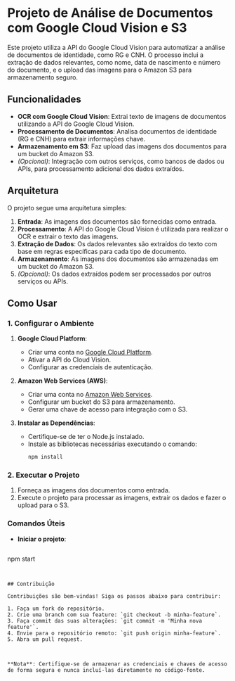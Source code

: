 # Projeto de Análise de Documentos com Google Cloud Vision e S3

Este projeto utiliza a API do Google Cloud Vision para automatizar a análise de documentos de identidade, como RG e CNH. O processo inclui a extração de dados relevantes, como nome, data de nascimento e número do documento, e o upload das imagens para o Amazon S3 para armazenamento seguro.

## Funcionalidades

- **OCR com Google Cloud Vision**: Extrai texto de imagens de documentos utilizando a API do Google Cloud Vision.
- **Processamento de Documentos**: Analisa documentos de identidade (RG e CNH) para extrair informações chave.
- **Armazenamento em S3**: Faz upload das imagens dos documentos para um bucket do Amazon S3.
- *(Opcional)*: Integração com outros serviços, como bancos de dados ou APIs, para processamento adicional dos dados extraídos.

## Arquitetura

O projeto segue uma arquitetura simples:

1. **Entrada**: As imagens dos documentos são fornecidas como entrada.
2. **Processamento**: A API do Google Cloud Vision é utilizada para realizar o OCR e extrair o texto das imagens.
3. **Extração de Dados**: Os dados relevantes são extraídos do texto com base em regras específicas para cada tipo de documento.
4. **Armazenamento**: As imagens dos documentos são armazenadas em um bucket do Amazon S3.
5. *(Opcional)*: Os dados extraídos podem ser processados por outros serviços ou APIs.

## Como Usar

### 1. Configurar o Ambiente

1. **Google Cloud Platform**:
   - Criar uma conta no [Google Cloud Platform](https://cloud.google.com/).
   - Ativar a API do Cloud Vision.
   - Configurar as credenciais de autenticação.

2. **Amazon Web Services (AWS)**:
   - Criar uma conta no [Amazon Web Services](https://aws.amazon.com/).
   - Configurar um bucket do S3 para armazenamento.
   - Gerar uma chave de acesso para integração com o S3.

3. **Instalar as Dependências**:
   - Certifique-se de ter o Node.js instalado.
   - Instale as bibliotecas necessárias executando o comando:
     ```bash
     npm install
     ```

### 2. Executar o Projeto

1. Forneça as imagens dos documentos como entrada.
2. Execute o projeto para processar as imagens, extrair os dados e fazer o upload para o S3.

### Comandos Úteis

- **Iniciar o projeto**:
  ```bash
 npm start
  ```


## Contribuição

Contribuições são bem-vindas! Siga os passos abaixo para contribuir:

1. Faça um fork do repositório.
2. Crie uma branch com sua feature: `git checkout -b minha-feature`.
3. Faça commit das suas alterações: `git commit -m 'Minha nova feature'`.
4. Envie para o repositório remoto: `git push origin minha-feature`.
5. Abra um pull request.



**Nota**: Certifique-se de armazenar as credenciais e chaves de acesso de forma segura e nunca incluí-las diretamente no código-fonte.
